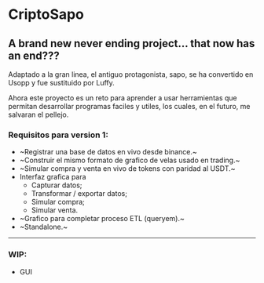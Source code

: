 # CriptoSapo

## A brand new never ending project... that now has an end???

Adaptado a la gran linea, el antiguo protagonista, sapo, se ha
convertido en Usopp y fue sustituido por Luffy.

Ahora este proyecto es un reto para aprender a usar herramientas que
permitan desarrollar programas faciles y utiles, los cuales, en el
futuro, me salvaran el pellejo.

### Requisitos para version 1:
- ~Registrar una base de datos en vivo desde binance.~
- ~Construir el mismo formato de grafico de velas usado en trading.~
- ~Simular compra y venta en vivo de tokens con paridad al USDT.~
- Interfaz grafica para
	- Capturar datos;
	- Transformar / exportar datos;
	- Simular compra;
	- Simular venta.
- ~Grafico para completar proceso ETL (queryem).~
- ~Standalone.~

---

### WIP:
- GUI
